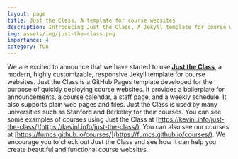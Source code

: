 ```yaml
---
layout: page
title: Just the Class, A template for course websites
description: Introducing Just the Class, A Jekyll template for course websites
img: assets/img/just-the-class.png
importance: 4
category: fun
---
```


We are excited to announce that we have started to use **[Just the Class](https://kevinl.info/just-the-class/)**, a modern, highly customizable, responsive Jekyll template for course websites. Just the Class is a GitHub Pages template developed for the purpose of quickly deploying course websites. It provides a boilerplate for announcements, a course calendar, a staff page, and a weekly schedule. It also supports plain web pages and files. Just the Class is used by many universities such as Stanford and Berkeley for their courses. You can see some examples of courses using Just the Class at [https://kevinl.info/just-the-class/](https://kevinl.info/just-the-class/). You can also see our courses at [https://fumcs.github.io/courses/](https://fumcs.github.io/courses/). We encourage you to check out Just the Class and see how it can help you create beautiful and functional course websites.
